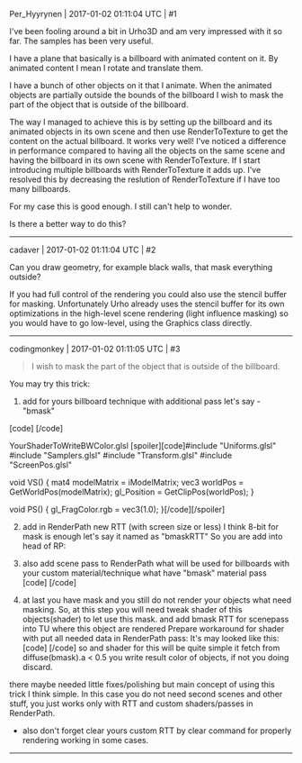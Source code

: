 Per_Hyyrynen | 2017-01-02 01:11:04 UTC | #1

I've been fooling around a bit in Urho3D and am very impressed with it so far. The samples has been very useful.

I have a plane that basically is a billboard with animated content on it. By animated content I mean I rotate and translate them.

I have a bunch of other objects on it that I animate. When the animated objects are partially outside the bounds of the billboard I wish to mask the part of the object that is outside of the billboard.

The way I managed to achieve this is by setting up the billboard and its animated objects in its own scene and then use RenderToTexture to get the content on the actual billboard. It works very well! I've noticed a difference in performance compared to having all the objects on the same scene and having the billboard in its own scene with RenderToTexture. If I start introducing multiple billboards with RenderToTexture it adds up. I've resolved this by decreasing the reslution of RenderToTexture if I have too many billboards.

For my case this is good enough. I still can't help to wonder.

Is there a better way to do this?

-------------------------

cadaver | 2017-01-02 01:11:04 UTC | #2

Can you draw geometry, for example black walls, that mask everything outside?

If you had full control of the rendering you could also use the stencil buffer for masking. Unfortunately Urho already uses the stencil buffer for its own optimizations in the high-level scene rendering (light influence masking) so you would have to go low-level, using the Graphics class directly.

-------------------------

codingmonkey | 2017-01-02 01:11:05 UTC | #3

>I wish to mask the part of the object that is outside of the billboard.

You may try this trick:

1. add for yours billboard technique with additional pass let's say - "bmask"

[code]<technique vs="LitSolid" ps="LitSolid" psdefines="DIFFMAP">
    <pass name="base" />
    <pass name="litbase" psdefines="AMBIENT" />
    <pass name="light" depthtest="equal" depthwrite="false" blend="add" />
    <pass name="prepass" psdefines="PREPASS" />
    <pass name="material" psdefines="MATERIAL" depthtest="equal" depthwrite="false" />
    <pass name="deferred" psdefines="DEFERRED" />
    <pass name="depth" vs="Depth" ps="Depth" />
    <pass name="shadow" vs="Shadow" ps="Shadow" />
    <pass name="bmask" vs="YourShaderToWriteBWColor" ps="YourShaderToWriteBWColor" />
</technique>[/code]

YourShaderToWriteBWColor.glsl
[spoiler][code]#include "Uniforms.glsl"
#include "Samplers.glsl"
#include "Transform.glsl"
#include "ScreenPos.glsl"

void VS()
{
    mat4 modelMatrix = iModelMatrix;
    vec3 worldPos = GetWorldPos(modelMatrix);
    gl_Position = GetClipPos(worldPos);
}

void PS()
{
    gl_FragColor.rgb = vec3(1.0);
}[/code][/spoiler]

2. add in RenderPath new RTT (with screen size or less) I think 8-bit for mask is enough let's say it named as "bmaskRTT"
So you are add into head of RP: <rendertarget name="bmaskRTT" tag="tagMask" sizedivisor="1 1" format="a" filter="true" />

3. also add scene pass to RenderPath what will be used for billboards with your custom material/technique what have "bmask" material pass
[code]    <command type="scenepass" pass="bmask" output="bmaskRTT" />[/code]

4. at last you have mask and you still do not render your objects what need masking. 
So, at this step you will need tweak shader of this objects(shader) to let use this mask. and add bmask RTT for scenepass into TU where this object are rendered
Prepare workaround for shader with put all needed data in RenderPath pass:
It's may looked like this:
[code]    <command type="scenepass" pass="ThereisWillbeDrawObjectWhatMaskedByBMASKRTT"  output="viewport">
        <texture unit="diffuse" name="bmask" />
    </command>[/code]
so and shader for this will be quite simple it fetch from diffuse(bmask).a < 0.5 you write result color of objects, if not you doing discard.

there maybe needed little fixes/polishing but main concept of using this trick I think simple. 
In this case you do not need second scenes and other stuff, you just works only with RTT and custom shaders/passes in RenderPath.
* also don't forget clear yours custom RTT by clear command for properly rendering working in some cases.

-------------------------

